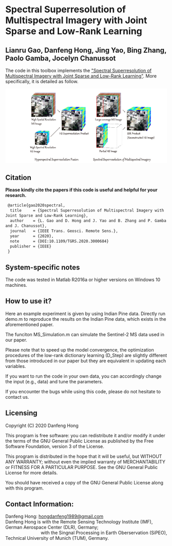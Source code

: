 # Spectral Superresolution of Multispectral Imagery with Joint Sparse and Low-Rank Learning 

Lianru Gao, Danfeng Hong, Jing Yao, Bing Zhang, Paolo Gamba, Jocelyn Chanussot
---------------------

The code in this toolbox implements the ["Spectral Superresolution of Multispectral Imagery with Joint Sparse and Low-Rank Learning"](https://ieeexplore.ieee.org/document/9120344).
More specifically, it is detailed as follow.

![alt text](./Motivations.png)

Citation
---------------------

**Please kindly cite the papers if this code is useful and helpful for your research.**

     @article{gao2020spectral,
      title     = {Spectral Superresolution of Multispectral Imagery with Joint Sparse and Low-Rank Learning},
      author    = {L. Gao and D. Hong and J. Yao and B. Zhang and P. Gamba and J. Chanussot},
      journal   = {IEEE Trans. Geosci. Remote Sens.}, 
      year      = {2020},
      note      = {DOI:10.1109/TGRS.2020.3000684}
      publisher = {IEEE}
     }


System-specific notes
---------------------
The code was tested in Matlab R2016a or higher versions on Windows 10 machines.

How to use it?
---------------------

Here an example experiment is given by using Indian Pine data. Directly run demo.m to reproduce the results on the Indian Pine data, which exists in the aforementioned paper.  

The funciton MS_Simulation.m can simulate the Sentinel-2 MS data used in our paper.

Please note that to speed up the model convergence, the optimization procedures of the low-rank dictionary learning (D_Step) are slightly different from those introduced in our paper but they are equivalent in updating each variables.

If you want to run the code in your own data, you can accordingly change the input (e.g., data) and tune the parameters.

If you encounter the bugs while using this code, please do not hesitate to contact us.


Licensing
---------

Copyright (C) 2020 Danfeng Hong

This program is free software: you can redistribute it and/or modify it under the terms of the GNU General Public License as published by the Free Software Foundation, version 3 of the License.

This program is distributed in the hope that it will be useful, but WITHOUT ANY WARRANTY; without even the implied warranty of MERCHANTABILITY or FITNESS FOR A PARTICULAR PURPOSE. See the GNU General Public License for more details.

You should have received a copy of the GNU General Public License along with this program.

Contact Information:
--------------------

Danfeng Hong: hongdanfeng1989@gmail.com<br>
Danfeng Hong is with the Remote Sensing Technology Institute (IMF), German Aerospace Center (DLR), Germany; <br>
&nbsp; &nbsp; &nbsp; &nbsp; &nbsp; &nbsp; &nbsp; &nbsp; &nbsp; &nbsp; &nbsp; &nbsp; &nbsp; &nbsp; with the Singnal Processing in Earth Oberservation (SiPEO), Technical University of Munich (TUM), Germany. 
